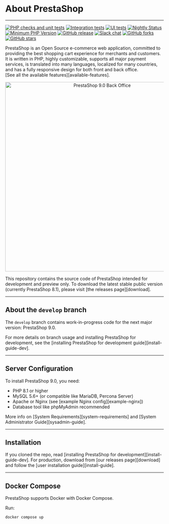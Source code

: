 # About PrestaShop
--------

[![PHP checks and unit tests](https://github.com/PrestaShop/PrestaShop/actions/workflows/php.yml/badge.svg)](https://github.com/PrestaShop/PrestaShop/actions/workflows/php.yml)
[![Integration tests](https://github.com/PrestaShop/PrestaShop/actions/workflows/integration.yml/badge.svg)](https://github.com/PrestaShop/PrestaShop/actions/workflows/integration.yml)
[![UI tests](https://github.com/PrestaShop/PrestaShop/actions/workflows/sanity.yml/badge.svg)](https://github.com/PrestaShop/PrestaShop/actions/workflows/sanity.yml)
[![Nightly Status](https://img.shields.io/endpoint?url=https%3A%2F%2Fapi-nightly.prestashop-project.org%2Fdata%2Fbadge&label=Nightly%20Status&cacheSeconds=3600)](https://nightly.prestashop-project.org/)
[![Minimum PHP Version](https://img.shields.io/badge/php-%3E%3D%208.1-8892BF.svg?style=flat-square)](https://php.net/)
[![GitHub release](https://img.shields.io/github/v/release/prestashop/prestashop)](https://github.com/PrestaShop/PrestaShop/releases)
[![Slack chat](https://img.shields.io/badge/Chat-on%20Slack-red)](https://www.prestashop-project.org/slack/)
[![GitHub forks](https://img.shields.io/github/forks/PrestaShop/PrestaShop)](https://github.com/PrestaShop/PrestaShop/network)
[![GitHub stars](https://img.shields.io/github/stars/PrestaShop/PrestaShop)](https://github.com/PrestaShop/PrestaShop/stargazers)

PrestaShop is an Open Source e-commerce web application, committed to providing the best shopping cart experience for merchants and customers. It is written in PHP, highly customizable, supports all major payment services, is translated into many languages, localized for many countries, and has a fully responsive design for both front and back office.  
[See all the available features][available-features].

<p align="center">
  <img src="https://nightly.prestashop-project.org/img/backoffice-screenshot.png" alt="PrestaShop 9.0 Back Office" width="600" />
</p>



This repository contains the source code of PrestaShop intended for development and preview only. To download the latest stable public version (currently PrestaShop 8.1), please visit [the releases page][download].

---

## About the `develop` branch
The `develop` branch contains work-in-progress code for the next major version: PrestaShop 9.0.

For more details on branch usage and installing PrestaShop for development, see the [installing PrestaShop for development guide][install-guide-dev].

---

## Server Configuration
To install PrestaShop 9.0, you need:

- PHP 8.1 or higher
- MySQL 5.6+ (or compatible like MariaDB, Percona Server)
- Apache or Nginx (see [example Nginx config][example-nginx])
- Database tool like phpMyAdmin recommended

More info on [System Requirements][system-requirements] and [System Administrator Guide][sysadmin-guide].

---

## Installation
If you cloned the repo, read [installing PrestaShop for development][install-guide-dev]. For production, download from [our releases page][download] and follow the [user installation guide][install-guide].

---

## Docker Compose
PrestaShop supports Docker with Docker Compose.

Run:

```bash
docker compose up
